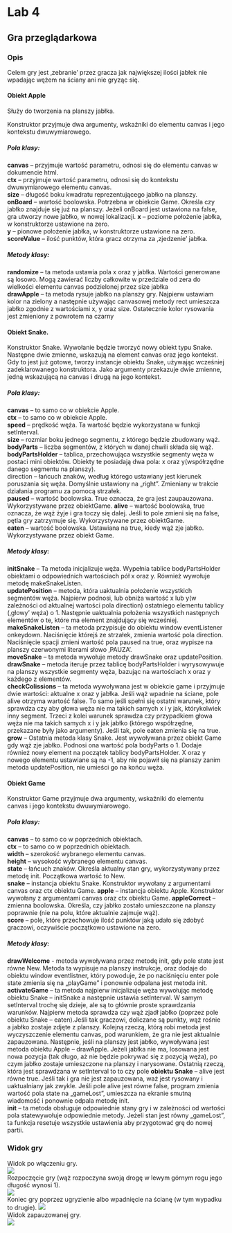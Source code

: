 # Lab 4
## Gra przeglądarkowa
### Opis
Celem gry jest ‚zebranie’ przez gracza jak największej ilości jabłek nie wpadając wężem na ściany ani nie gryząc się.  

#### Obiekt Apple 
Służy do tworzenia na planszy jabłka.  

Konstruktor przyjmuje dwa argumenty, wskaźniki do elementu canvas i jego kontekstu dwuwymiarowego.  

##### Pola klasy:  

**canvas** – przyjmuje wartość parametru, odnosi się do elementu canvas w dokumencie html.  
**ctx** – przyjmuje wartość parametru, odnosi się do kontekstu dwuwymiarowego elementu canvas.  
**size** – długość boku kwadratu reprezentującego jabłko na planszy.  
**onBoard** – wartość boolowska. Potrzebna w obiekcie Game. Określa czy jabłko znajduje się już na planszy.  Jeżeli onBoard jest ustawiona na false, gra utworzy nowe jabłko, w nowej lokalizacji.
**x** – poziome położenie jabłka, w konstruktorze ustawione na zero.  
**y** – pionowe położenie jabłka, w konstruktorze ustawione na zero.  
**scoreValue** – ilość punktów, która gracz otrzyma za ‚zjedzenie’ jabłka.  
    
##### Metody klasy:  

**randomize** – ta metoda ustawia pola x oraz y jabłka. Wartości generowane są losowo. Mogą zawierać liczby całkowite w przedziale od zera do wielkości elementu canvas podzielonej przez size jabłka  
**drawApple** – ta metoda rysuje jabłko na planszy gry. Najpierw ustawiam kolor na zielony a następnie używając canvasowej metody rect umieszcza jabłko zgodnie z wartościami x, y oraz size. Ostatecznie kolor rysowania jest zmieniony z powrotem na czarny  
#### Obiekt Snake.  
Konstruktor Snake. Wywołanie będzie tworzyć nowy obiekt typu Snake. Następne dwie zmienne, wskazują na element canvas oraz jego kontekst. Gdy to jest już gotowe, tworzy instancje obiektu Snake, używając wcześniej zadeklarowanego konstruktora. Jako argumenty przekazuje dwie zmienne, jedną wskazującą na canvas i drugą na jego kontekst.  

##### Pola klasy:  

**canvas** – to samo co w obiekcie Apple.  
**ctx** – to samo co w obiekcie Apple.  
**speed** – prędkość węża. Ta wartość będzie wykorzystana w funkcji setInterval.  
**size** – rozmiar boku jednego segmentu, z którego będzie zbudowany wąż.  
**bodyParts** – liczba segmentów, z których w danej chwili składa się wąż.  
**bodyPartsHolder** – tablica, przechowująca wszystkie segmenty węża w postaci mini obiektów. Obiekty te posiadają dwa pola: x oraz y(współrzędne danego segmentu na planszy).  
direction – łańcuch znaków, według którego ustawiany jest kierunek poruszania się węża. Domyślnie ustawiony na „right”. Zmieniany w trakcie działania programu za pomocą strzałek.  
**paused** – wartość boolowska. True oznacza, że gra jest zaupauzowana. Wykorzystywane przez obiektGame.
**alive** – wartość boolowska, true oznacza, że wąż żyje i gra toczy się dalej. Jeśli to pole zmieni się na false, pętla gry zatrzymuje się. Wykorzystywane przez obiektGame.  
**eaten** – wartość boolowska. Ustawiana na true, kiedy wąż zje jabłko. Wykorzystywane przez obiekt Game.  

##### Metody klasy:  

**initSnake** – Ta metoda inicjalizuje węża. Wypełnia tablice bodyPartsHolder obiektami o odpowiednich wartościach pół x oraz y. Również wywołuje metodę makeSnakeListen.  
**updatePosition** – metoda, która uaktualnia położenie wszystkich segmentów węża. Najpierw podnosi, lub obniża wartość x lub y(w zależności od aktualnej wartości pola direction) ostatniego elementu tablicy (‚głowy’ węża) o 1. Następnie uaktualnia położenia wszystkich następnych elementów o te, które ma element znajdujący się wcześniej.  
**makeSnakeListen** – ta metoda przypisuje do obiektu window eventListener onkeydown. Naciśnięcie którejś ze strzałek, zmienia wartość pola direction. Naciśnięcie spacji zmieni wartość pola paused na true, oraz wypisze na planszy czerwonymi literami słowo ‚PAUZA’.  
**moveSnake** – ta metoda wywołuje metody drawSnake oraz updatePosition.  
**drawSnake** – metoda iteruje przez tablicę bodyPartsHolder i wyrysowywuje na planszy wszystkie segmenty węża, bazując na wartościach x oraz y każdego z elementów.  
**checkColissions** – ta metoda wywoływana jest w obiekcie game i przyjmuje dwie wartości: aktualne x oraz y jabłka. Jeśli wąż wpadnie na ściane, pole alive otrzyma wartość false. To samo jeśli spełni się ostatni warunek, który sprawdza czy aby głowa węża nie ma takich samych x i y jak, którykolwiek inny segment. Trzeci z kolei warunek sprawdza czy przypadkiem głowa węża nie ma takich samych x i y jak jabłko (którego współrzędne, przekazane były jako argumenty). Jeśli tak, pole eaten zmienia się na true.  
**grow** – Ostatnia metoda klasy Snake. Jest wywoływana przez obiekt Game gdy wąż zje jabłko. Podnosi ona wartość pola bodyParts o 1. Dodaje również nowy element na początek tablicy bodyPartsHolder. X oraz y nowego elementu ustawiane są na -1, aby nie pojawił się na planszy zanim metoda updatePosition, nie umieści go na końcu węża.  

#### Obiekt Game  
Konstruktor Game przyjmuje dwa argumenty, wskaźniki do elementu canvas i jego kontekstu dwuwymiarowego.  

##### Pola klasy:  

**canvas** – to samo co w poprzednich obiektach.  
**ctx** – to samo co w poprzednich obiektach.  
**width** – szerokość wybranego elementu canvas.  
**height** – wysokość wybranego elementu canvas.  
**state** – łańcuch znaków. Określa aktualny stan gry, wykorzystywany przez metodę init. Początkowa wartość to New.  
**snake** – instancja obiektu Snake. Konstruktor wywołany z argumentami canvas oraz ctx obiektu Game.
**apple** – instancja obiektu Apple. Konstruktor wywołany z argumentami canvas oraz ctx obiektu Game.
**appleCorrect** – zmienna boolowska. Określa, czy jabłko zostało umieszczone na planszy poprawnie (nie na polu, które aktualnie zajmuje wąż).  
**score** – pole, które przechowuje ilość punktów jaką udało się zdobyć graczowi, oczywiście początkowo ustawione na zero.  
    
##### Metody klasy:  

**drawWelcome** - metoda wywoływana przez metodę init, gdy pole state jest równe New. Metoda ta wypisuje na planszy instrukcje, oraz dodaje do obiektu window eventlistner, który powoduje, że po naciśnięciu enter pole state zmienia się na „playGame” i ponownie odpalana jest metoda init.  
**activateGame** – ta metoda najpierw inicjalizuje węża wywołując metodę obiektu Snake – initSnake a następnie ustawia setInterval. W samym setInterval trochę się dzieje, ale są to głównie proste sprawdzania warunków. Najpierw metoda sprawdza czy wąż zjadł jabłko (poprzez pole obiektu Snake – eaten).Jeśli tak graczowi, doliczane są punkty, wąż rośnie a jabłko zostaje zdjęte z planszy. Kolejną rzeczą, którą robi metoda jest wyczyszczenie elementu canvas, pod warunkiem, że gra nie jest aktualnie zapauzowana. Następnie, jeśli na planszy jest jabłko, wywoływana jest metoda obiektu Apple – drawApple. Jeżeli jabłka nie ma, losowana jest nowa pozycja (tak długo, aż nie będzie pokrywać się z pozycją węża), po czym jabłko zostaje umieszczone na planszy i narysowane. Ostatnią rzeczą, która jest sprawdzana w setInterval to to czy pole **obiektu Snake** – alive jest równe true. Jeśli tak i gra nie jest zapauzowana, waż jest rysowany i uaktualniany jak zwykle. Jeśli pole alive jest równe false, program zmienia wartość pola state na „gameLost”, umieszcza na ekranie smutną wiadomość i ponownie odpala metodę init.  
**init** – ta metoda obsługuje odpowiednie stany gry i w zależności od wartości pola statewywołuje odpowiednie metody. Jeżeli stan jest równy „gameLost”, ta funkcja resetuje wszystkie ustawienia aby przygotować grę do nowej partii.  

### Widok gry
Widok po włączeniu gry.  
![](Screen/1.jpg)  
Rozpoczęcie gry (wąż rozpoczyna swoją drogę w lewym górnym rogu jego długość wynosi 1).  
![](Screen/2.jpg)  
Koniec gry poprzez ugryzienie albo wpadnięcie na ścianę (w tym wypadku to drugie).
![](Screen/3.jpg)  
Widok zapauzowanej gry.  
![](Screen/4.jpg)  